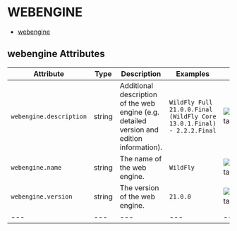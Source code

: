 
<!--- Hugo front matter used to generate the website version of this page:
--->

# WEBENGINE

- [webengine](#webengine)


## webengine Attributes

| Attribute  | Type | Description  | Examples  | Stability |
|---|---|---|---|---|
| `webengine.description` | string | Additional description of the web engine (e.g. detailed version and edition information). | `WildFly Full 21.0.0.Final (WildFly Core 13.0.1.Final) - 2.2.2.Final` | ![Experimental](https://img.shields.io/badge/-experimental-blue) |
| `webengine.name` | string | The name of the web engine. | `WildFly` | ![Experimental](https://img.shields.io/badge/-experimental-blue) |
| `webengine.version` | string | The version of the web engine. | `21.0.0` | ![Experimental](https://img.shields.io/badge/-experimental-blue) |
|---|---|---|---|---|


